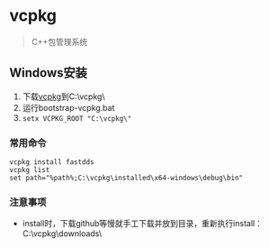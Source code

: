 # vcpkg
> C++包管理系统

## Windows安装
1. 下载[vcpkg](https://github.com/microsoft/vcpkg/releases/tag/2025.04.09)到C:\vcpkg\
1. 运行bootstrap-vcpkg.bat
1. ```setx VCPKG_ROOT "C:\vcpkg\"```

### 常用命令
```
vcpkg install fastdds
vcpkg list
set path="%path%;C:\vcpkg\installed\x64-windows\debug\bin"
```

### 注意事项
* install时，下载github等慢就手工下载并放到目录，重新执行install：C:\vcpkg\downloads\